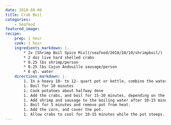 ```yaml
---
date: 2018-08-08
title: Crab Boil
categories:
    - Seafood
featured_image: 
recipe:
    prep: 1 hour
    cook: 1 hour
    ingredients_markdown: |-
        * 2x [Shrimp Boil Spice Mix](/seafood/2018/10/10/shrimpboil/) 
        * 2 doz live hard shelled crabs
        * 0.25 lbs shrimp/person
        * 0.25 lbs Cajun Andouille sausage/person
        * 6 qt. water
    directions_markdown: |-
        1. In a heavy 10- to 12- quart pot or kettle, combine the water and spice mix
        1. Boil for 10 minutes
        1. Cook potatoes about halfway done
        1. Add the crabs, and boil for 15-20 minutes, depending on the size of the crab
        1. Add shrimp and sausage to the boiling water after 10-15 minutes.
        1. Boil for 5 minutes and remove pot from heat.
        1. Add the corn, and cover the pot.
        1. Allow crabs to cool for 10-15 minutes while the pot steeps.
---
```

